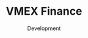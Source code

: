 ---
#preview
id: 3
slug: vmex-finance
title: VMEX Finance
image: /img/works/vmex/preview.jpg
category: BLOCKCHAIN
date: Development

#params
layout: "default"

#full details
demoLink: "https://vmex.finance"
introTitle: "VMEX <span class=\"mil-thin\">Finance</span>"
fullImage: /img/works/vmex/preview.jpg
details:
    - label: "Client"
      value: "Volatile Labs, LLC."

    - label: "Date"
      value: "April 2023 - Present"

    - label: "Services"
      value: "Development, Design & Consulting"

description:
    enabled: 1
    title: "Next-Generation Lending & Borrowing Protocol"
    content: "
      <p>
      VMEX is a modular lending protocol that uses a risk isolated lending pool structure to achieve one simple goal: maximizing flexibility. Legacy lending protocols like Aave and Compound are no doubt great for low risk lending, but their design inherently limits their ability to support assets with a wide variety of risk profiles.
      </p>
      <p>
      This has been observed with Aave’s recent governance decision to freeze volatile assets due to risk concerns. Instead of reducing risk by simply not supporting “higher risk” assets, we believe VMEX can mitigate risk with its isolated pool structure — and importantly by making risk clear to end users. VMEX’s structure also allows for experimentation with special purpose tranches and a suite of other novel features.
      </p>
    "

gallery: 
    enabled: 1
    items:
        - image: /img/works/vmex/1.png
          alt: "VMEX Finance overview page where users can see protocol history"

        - image: /img/works/vmex/2.png
          alt: "VMEX Finance staking page where users can earn rewards from staking"

        - image: /img/works/vmex/3.png
          alt: "VMEX Finance deposit into strategy modal"
---